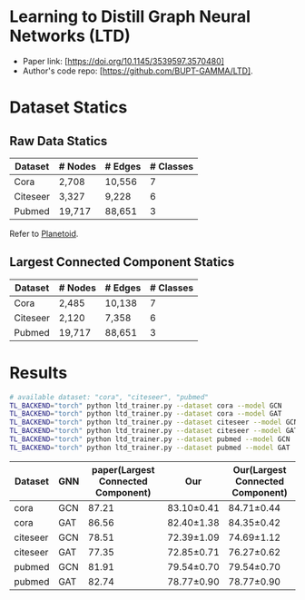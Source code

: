 # Learning to Distill Graph Neural Networks (LTD)

- Paper link: [https://doi.org/10.1145/3539597.3570480]
- Author's code repo: [https://github.com/BUPT-GAMMA/LTD].  

# Dataset Statics

## Raw Data Statics

| Dataset  | # Nodes | # Edges | # Classes |
|----------|---------|---------|-----------|
| Cora     | 2,708   | 10,556  | 7         |
| Citeseer | 3,327   | 9,228   | 6         |
| Pubmed   | 19,717  | 88,651  | 3         |

Refer to [Planetoid](https://gammagl.readthedocs.io/en/latest/api/gammagl.datasets.html#gammagl.datasets.Planetoid).

## Largest Connected Component Statics

| Dataset  | # Nodes | # Edges | # Classes |
| -------- | ------- | ------- | --------- |
| Cora     | 2,485   | 10,138  | 7         |
| Citeseer | 2,120   | 7,358   | 6         |
| Pubmed   | 19,717  | 88,651  | 3         |

# Results

```bash
# available dataset: "cora", "citeseer", "pubmed" 
TL_BACKEND="torch" python ltd_trainer.py --dataset cora --model GCN
TL_BACKEND="torch" python ltd_trainer.py --dataset cora --model GAT
TL_BACKEND="torch" python ltd_trainer.py --dataset citeseer --model GCN 
TL_BACKEND="torch" python ltd_trainer.py --dataset citeseer --model GAT
TL_BACKEND="torch" python ltd_trainer.py --dataset pubmed --model GCN 
TL_BACKEND="torch" python ltd_trainer.py --dataset pubmed --model GAT
```

| Dataset  | GNN  | paper(Largest Connected Component) | Our        | Our(Largest Connected Component) |
| -------- | ---- | ---------------------------------- | ---------- | -------------------------------- |
| cora     | GCN  | 87.21                              | 83.10±0.41 | 84.71±0.44                       |
| cora     | GAT  | 86.56                              | 82.40±1.38 | 84.35±0.42                       |
| citeseer | GCN  | 78.51                              | 72.39±1.09 | 74.69±1.12                       |
| citeseer | GAT  | 77.35                              | 72.85±0.71 | 76.27±0.62                       |
| pubmed   | GCN  | 81.91                              | 79.54±0.70 | 79.54±0.70                       |
| pubmed   | GAT  | 82.74                              | 78.77±0.90 | 78.77±0.90                       |
